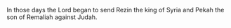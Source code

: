 In those days the Lord began to send Rezin the king of Syria and Pekah the son of Remaliah against Judah.

